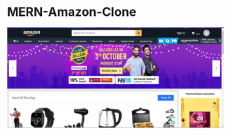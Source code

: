 # MERN-Amazon-Clone
<img src="https://github.com/AnilNITT/MERN-Amazon-Clone/blob/master/Screenshot%202022-02-28%20132223.png" />

